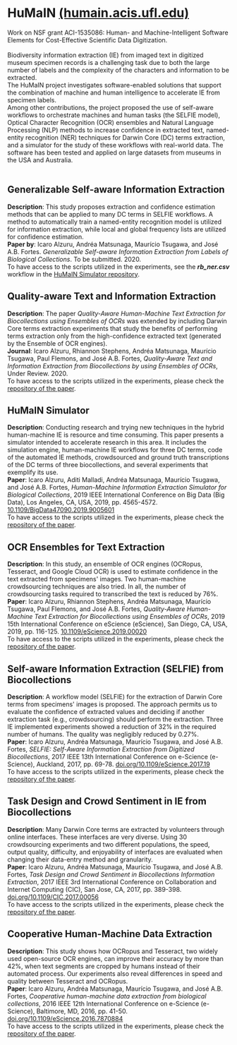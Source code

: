 # HuMaIN [(humain.acis.ufl.edu)](http://humain.acis.ufl.edu/)
Work on NSF grant ACI-1535086: Human- and Machine-Intelligent Software Elements for Cost-Effective Scientific Data Digitization.<br/>
<br/>
Biodiversity information extraction (IE) from imaged text in digitized museum specimen records is a challenging task due to both the large number of labels and the complexity of the characters and information to be extracted. <br/>
The HuMaIN project investigates software-enabled solutions that support the combination of machine and human intelligence to accelerate IE from specimen labels.<br/>
Among other contributions, the project proposed the use of self-aware workflows to orchestrate machines and human tasks (the SELFIE model), Optical Character Recognition (OCR) ensembles and Natural Language Processing (NLP) methods to increase confidence in extracted text, named-entity recognition (NER) techniques for Darwin Core (DC) terms extraction, and a simulator for the study of these workflows with real-world data. The software has been tested and applied on large datasets from museums in the USA and Australia.<br/>
<br/>

## Generalizable Self-aware Information Extraction
**Description**: This study proposes extraction and confidence estimation methods that can be applied to many DC terms in SELFIE workflows. A method to automatically train a named-entity recognition model is utilized for information extraction, while local and global frequency lists are utilized for confidence estimation.<br/>
**Paper by**: Icaro Alzuru, Andréa Matsunaga, Maurício Tsugawa, and José A.B. Fortes. *Generalizable Self-aware Information Extraction from Labels of Biological Collections*. To be submitted. 2020.<br/>
To have access to the scripts utilized in the experiments, see the ***rb_ner.csv*** workflow in the [HuMaIN Simulator repository](https://github.com/acislab/HuMaIN_Simulator).

## Quality-aware Text and Information Extraction
**Description**: The paper *Quality-Aware Human-Machine Text Extraction for Biocollections using Ensembles of OCRs* was extended by including Darwin Core terms extraction experiments that study the benefits of performing terms extraction only from the high-confidence extracted text (generated by the Ensemble of OCR engines).<br/>
**Journal**: Icaro Alzuru, Rhiannon Stephens, Andréa Matsunaga, Maurício Tsugawa, Paul Flemons, and José A.B. Fortes, *Quality-Aware Text and Information Extraction from Biocollections by using Ensembles of OCRs*, Under Review. 2020.<br/>
To have access to the scripts utilized in the experiments, please check the [repository  of the paper](https://github.com/acislab/HuMaIN_Text_Extraction).

## HuMaIN Simulator
**Description**: Conducting research and trying new techniques in the hybrid human-machine IE is resource and time consuming. This paper presents a simulator intended to accelerate research in this area. It includes the simulation engine, human-machine IE workflows for three DC terms, code of the automated IE methods, crowdsourced and ground truth transcriptions of the DC terms of three biocollections, and several experiments that exemplify its use.<br/>
**Paper**: Icaro Alzuru, Aditi Malladi, Andréa Matsunaga, Maurício Tsugawa, and José A.B. Fortes, *Human-Machine Information Extraction Simulator for Biological Collections*, 2019 IEEE International Conference on Big Data (Big Data), Los Angeles, CA, USA, 2019, pp. 4565-4572. [10.1109/BigData47090.2019.9005601](https://doi.org/10.1109/BigData47090.2019.9005601)<br/>
To have access to the scripts utilized in the experiments, please check the [repository of the paper](https://github.com/acislab/HuMaIN_Simulator).

## OCR Ensembles for Text Extraction
**Description**: In this study, an ensemble of OCR engines (OCRopus, Tesseract, and Google Cloud OCR) is used to estimate confidence in the text extracted from specimens' images. Two human-machine crowdsourcing techniques are also tried. In all, the number of crowdsourcing tasks required to transcribed the text is reduced by 76%.<br/>
**Paper**: Icaro Alzuru, Rhiannon Stephens, Andréa Matsunaga, Maurício Tsugawa, Paul Flemons, and José A.B. Fortes, *Quality-Aware Human-Machine Text Extraction for Biocollections using Ensembles of OCRs*, 2019 15th International Conference on eScience (eScience), San Diego, CA, USA, 2019, pp. 116-125. [10.1109/eScience.2019.00020](https://doi.org/10.1109/eScience.2019.00020) <br/>
To have access to the scripts utilized in the experiments, please check the [repository  of the paper](https://github.com/acislab/HuMaIN_Text_Extraction).

## Self-aware Information Extraction (SELFIE) from Biocollections
**Description**: A workflow model (SELFIE) for the extraction of Darwin Core terms from specimens' images is proposed. The approach permits us to evaluate the confidence of extracted values and deciding if another extraction task (e.g., crowdsourcing) should perform the extraction. Three IE implemented experiments showed a reduction of 32% in the required number of humans. The quality was negligibly reduced by 0.27%.<br/>
**Paper**: Icaro Alzuru, Andréa Matsunaga, Maurício Tsugawa, and José A.B. Fortes, *SELFIE: Self-Aware Information Extraction from Digitized Biocollections*, 2017 IEEE 13th International Conference on e-Science (e-Science), Auckland, 2017, pp. 69-78. [doi.org/10.1109/eScience.2017.19](http://doi.org/10.1109/eScience.2017.19)<br/>
To have access to the scripts utilized in the experiments, please check the [repository  of the paper](https://github.com/acislab/HuMaIN_Self-aware_Information_Extraction).

## Task Design and Crowd Sentiment in IE from Biocollections
**Description**: Many Darwin Core terms are extracted by volunteers through online interfaces. These interfaces are very diverse. Using 30 crowdsourcing experiments and two
different populations, the speed, output quality, difficulty, and enjoyability of interfaces are evaluated when changing their data-entry method and  granularity. <br/>
**Paper**: Icaro Alzuru, Andréa Matsunaga, Maurício Tsugawa, and José A.B. Fortes, *Task Design and Crowd Sentiment in Biocollections Information Extraction*, 2017 IEEE 3rd International Conference on Collaboration and Internet Computing (CIC), San Jose, CA, 2017, pp. 389-398. [doi.org/10.1109/CIC.2017.00056](http://doi.org/10.1109/CIC.2017.00056)<br/>
To have access to the scripts utilized in the experiments, please check the [repository  of the paper](https://github.com/acislab/HuMaIN_Crowdsourcing_Complexity).

## Cooperative Human-Machine Data Extraction
**Description**: This study shows how OCRopus and Tesseract, two widely used open-source OCR engines, can improve their accuracy by more than 42%, when text segments are cropped by humans instead of their automated process. Our experiments also reveal differences in speed and quality between Tesseract and OCRopus.<br/>
**Paper**: Icaro Alzuru, Andréa Matsunaga, Maurício Tsugawa, and José A.B. Fortes, *Cooperative human-machine data extraction from biological collections*, 2016 IEEE 12th International Conference on e-Science (e-Science), Baltimore, MD, 2016, pp. 41-50. [doi.org/10.1109/eScience.2016.7870884](http://doi.org/10.1109/eScience.2016.7870884)<br/>
To have access to the scripts utilized in the experiments, please check the [repository  of the paper](https://github.com/acislab/HuMaIN_Collaborative_Data_Extraction).